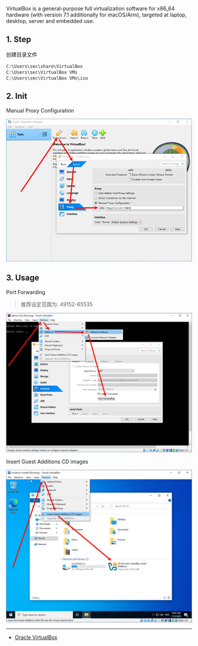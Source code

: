 VirtualBox is a general-purpose full virtualization software for x86_64 hardware (with version 7.1 additionally for macOS/Arm), targeted at laptop, desktop, server and embedded use.

## 1. Step

创建目录文件

```
C:\Users\sec\share\VirtualBox
C:\Users\sec\VirtualBox VMs
C:\Users\sec\VirtualBox VMs\iso
```

## 2. Init

Manual Proxy Configuration

![Manual Proxy Configuration](./../../../images/VirtualBox/Manual%20Proxy%20Configuration.png)

## 3. Usage

Port Forwarding

> 推荐设定范围为: 49152-65535

![Port Forwarding](./../../../images/VirtualBox/Port%20Forwarding.png)

Insert Guest Additions CD images

![Insert Guest Additions CD image](./../../../images/VirtualBox/Insert%20Guest%20Additions%20CD%20image.png)

---

- [Oracle VirtualBox](https://www.virtualbox.org/)

